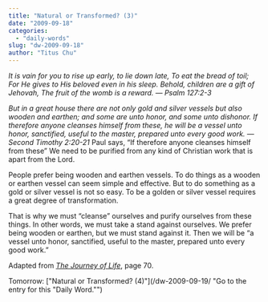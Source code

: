 ```yaml
---
title: "Natural or Transformed? (3)"
date: "2009-09-18"
categories: 
  - "daily-words"
slug: "dw-2009-09-18"
author: "Titus Chu"
---
```


_It is vain for you to rise up early, to lie down late, To eat the bread of toil; For He gives to His beloved even in his sleep. Behold, children are a gift of Jehovah, The fruit of the womb is a reward. — Psalm 127:2-3_

_But in a great house there are not only gold and silver vessels but also wooden and earthen; and some are unto honor, and some unto dishonor. If therefore anyone cleanses himself from these, he will be a vessel unto honor, sanctified, useful to the master, prepared unto every good work. — Second Timothy 2:20-21_ Paul says, “If therefore anyone cleanses himself from these” We need to be purified from any kind of Christian work that is apart from the Lord.

People prefer being wooden and earthen vessels. To do things as a wooden or earthen vessel can seem simple and effective. But to do something as a gold or silver vessel is not so easy. To be a golden or silver vessel requires a great degree of transformation.

That is why we must “cleanse” ourselves and purify ourselves from these things. In other words, we must take a stand against ourselves. We prefer being wooden or earthen, but we must stand against it. Then we will be “a vessel unto honor, sanctified, useful to the master, prepared unto every good work.”

Adapted from [_The Journey of Life_](/book-journey-of-life/ "Go to the entry for this book."), page 70.

Tomorrow: ["Natural or Transformed? (4)"](/dw-2009-09-19/ "Go to the entry for this "Daily Word."")
